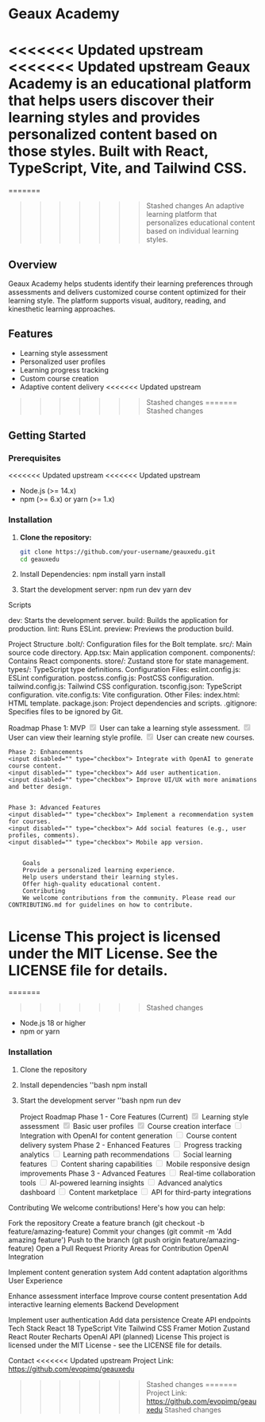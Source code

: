 # Geaux Academy

<<<<<<< Updated upstream
<<<<<<< Updated upstream
Geaux Academy is an educational platform that helps users discover their learning styles and provides personalized content based on those styles. Built with React, TypeScript, Vite, and Tailwind CSS.
=======
=======
>>>>>>> Stashed changes
An adaptive learning platform that personalizes educational content based on individual learning styles.

## Overview

Geaux Academy helps students identify their learning preferences through assessments and delivers customized course content optimized for their learning style. The platform supports visual, auditory, reading, and kinesthetic learning approaches.

## Features

- Learning style assessment
- Personalized user profiles
- Learning progress tracking
- Custom course creation
- Adaptive content delivery
<<<<<<< Updated upstream
>>>>>>> Stashed changes
=======
>>>>>>> Stashed changes

## Getting Started

### Prerequisites
<<<<<<< Updated upstream
<<<<<<< Updated upstream
- Node.js (>= 14.x)
- npm (>= 6.x) or yarn (>= 1.x)

### Installation

1. **Clone the repository:**
   ```sh
   git clone https://github.com/your-username/geauxedu.git
   cd geauxedu

2. Install Dependencies: 
    npm install
    yarn install    

3. Start the development server:
    npm run dev
    yarn dev


Scripts

dev: Starts the development server.
build: Builds the application for production.
lint: Runs ESLint.
preview: Previews the production build.

Project Structure
.bolt/: Configuration files for the Bolt template.
src/: Main source code directory.
App.tsx: Main application component.
components/: Contains React components.
store/: Zustand store for state management.
types/: TypeScript type definitions.
Configuration Files:
eslint.config.js: ESLint configuration.
postcss.config.js: PostCSS configuration.
tailwind.config.js: Tailwind CSS configuration.
tsconfig.json: TypeScript configuration.
vite.config.ts: Vite configuration.
Other Files:
index.html: HTML template.
package.json: Project dependencies and scripts.
.gitignore: Specifies files to be ignored by Git.


Roadmap
    Phase 1: MVP
    <input checked="" disabled="" type="checkbox"> User can take a learning style assessment.
    <input checked="" disabled="" type="checkbox"> User can view their learning style profile.
    <input checked="" disabled="" type="checkbox"> User can create new courses.


    Phase 2: Enhancements
    <input disabled="" type="checkbox"> Integrate with OpenAI to generate course content.
    <input disabled="" type="checkbox"> Add user authentication.
    <input disabled="" type="checkbox"> Improve UI/UX with more animations and better design.


    Phase 3: Advanced Features
    <input disabled="" type="checkbox"> Implement a recommendation system for courses.
    <input disabled="" type="checkbox"> Add social features (e.g., user profiles, comments).
    <input disabled="" type="checkbox"> Mobile app version.


        Goals
        Provide a personalized learning experience.
        Help users understand their learning styles.
        Offer high-quality educational content.
        Contributing
        We welcome contributions from the community. Please read our CONTRIBUTING.md for guidelines on how to contribute.

License
This project is licensed under the MIT License. See the LICENSE file for details.
=======
=======
>>>>>>> Stashed changes

- Node.js 18 or higher
- npm or yarn

### Installation

1. Clone the repository
2. Install dependencies 
''bash
    npm install

3. Start the development server
''bash 
    npm run dev


    Project Roadmap
Phase 1 - Core Features (Current)
<input checked="" disabled="" type="checkbox"> Learning style assessment
<input checked="" disabled="" type="checkbox"> Basic user profiles
<input checked="" disabled="" type="checkbox"> Course creation interface
<input disabled="" type="checkbox"> Integration with OpenAI for content generation
<input disabled="" type="checkbox"> Course content delivery system
Phase 2 - Enhanced Features
<input disabled="" type="checkbox"> Progress tracking analytics
<input disabled="" type="checkbox"> Learning path recommendations
<input disabled="" type="checkbox"> Social learning features
<input disabled="" type="checkbox"> Content sharing capabilities
<input disabled="" type="checkbox"> Mobile responsive design improvements
Phase 3 - Advanced Features
<input disabled="" type="checkbox"> Real-time collaboration tools
<input disabled="" type="checkbox"> AI-powered learning insights
<input disabled="" type="checkbox"> Advanced analytics dashboard
<input disabled="" type="checkbox"> Content marketplace
<input disabled="" type="checkbox"> API for third-party integrations


Contributing
We welcome contributions! Here's how you can help:

Fork the repository
Create a feature branch (git checkout -b feature/amazing-feature)
Commit your changes (git commit -m 'Add amazing feature')
Push to the branch (git push origin feature/amazing-feature)
Open a Pull Request
Priority Areas for Contribution
OpenAI Integration

Implement content generation system
Add content adaptation algorithms
User Experience

Enhance assessment interface
Improve course content presentation
Add interactive learning elements
Backend Development

Implement user authentication
Add data persistence
Create API endpoints
Tech Stack
React 18
TypeScript
Vite
Tailwind CSS
Framer Motion
Zustand
React Router
Recharts
OpenAI API (planned)
License
This project is licensed under the MIT License - see the LICENSE file for details.

Contact
<<<<<<< Updated upstream
Project Link: https://github.com/evopimp/geauxedu
>>>>>>> Stashed changes
=======
Project Link: https://github.com/evopimp/geauxedu
>>>>>>> Stashed changes

